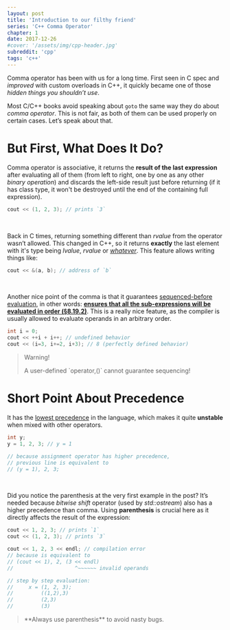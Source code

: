 ```yaml
---
layout: post
title: 'Introduction to our filthy friend'
series: 'C++ Comma Operator'
chapter: 1
date: 2017-12-26
#cover: '/assets/img/cpp-header.jpg'
subreddit: 'cpp'
tags: 'c++'
---
```


Comma operator has been with us for a long time. First seen in C spec and *improved* with custom overloads in C++, it quickly became one of those *hidden things you shouldn’t use*.
<!-- more -->

Most C/C++ books avoid speaking about `goto` the same way they do about *comma operator*. This is not fair, as both of them can be used properly on certain cases. Let’s speak about that.

# But First, What Does It Do?

Comma operator is associative, it returns the **result of the last expression** after evaluating all of them (from left to right, one by one as any other *binary operation*) and discards the left-side result just before returning (if it has class type, it won't be destroyed until the end of the containing full expression).

```cpp
cout << (1, 2, 3); // prints `3`
```
<br/>

Back in C times, returning something different than *rvalue* from the operator wasn’t allowed. This changed in C++, so it returns **exactly** the last element with it's type being *lvalue*, *rvalue* or [*whatever*][doc-value-category]. This feature allows writing things like:

```cpp
cout << &(a, b); // address of `b`
```
<br/>

Another nice point of the comma is that it guarantees [sequenced-before evaluation][doc-sequencing], in other words: [**ensures that all the sub-expressions will be evaluated in order (§8.19.2)**][standard-8-19]. This is a really nice feature, as the compiler is usually allowed to evaluate operands in an arbitrary order.

```cpp
int i = 0;
cout << ++i + i++; // undefined behavior
cout << (i=3, i+=2, i+3); // 8 (perfectly defined behavior)
```

<blockquote class="jackass">
    <p class="title" markdown="1">Warning!</p>
    <p class="content" markdown="1">
        A user-defined `operator,()` cannot guarantee sequencing!
    </p>
</blockquote>

# Short Point About Precedence

It has the [lowest precedence][doc-operator-precedence] in the language, which makes it quite **unstable** when mixed with other operators.

```cpp
int y;
y = 1, 2, 3; // y = 1

// because assignment operator has higher precedence,
// previous line is equivalent to
// (y = 1), 2, 3;
```
<br/>

Did you notice the parenthesis at the very first example in the post? It’s needed because *bitwise shift* operator (used by *std::ostream*) also has a higher precedence than comma. Using **parenthesis** is crucial here as it directly affects the result of the expression:

```cpp
cout << 1, 2, 3; // prints `1`
cout << (1, 2, 3); // prints `3`

cout << 1, 2, 3 << endl; // compilation error
// because is equivalent to
// (cout << 1), 2, (3 << endl)
//                    ^~~~~~~ invalid operands

// step by step evaluation:
//     x = (1, 2, 3);
//         ((1,2),3)
//         (2,3)
//         (3)
```

<blockquote class="note">
    <p class="content" markdown="1">
        **Always use parenthesis** to avoid nasty bugs.
    </p>
</blockquote>

[doc-forward]: http://en.cppreference.com/w/cpp/utility/forward
[doc-value-category]: http://en.cppreference.com/w/cpp/language/value_category
[doc-sequencing]: http://en.cppreference.com/w/cpp/language/eval_order
[standard-8-19]: http://www.open-std.org/jtc1/sc22/wg21/docs/papers/2017/n4659.pdf#section.8.19
[doc-operator-precedence]: http://en.cppreference.com/w/cpp/language/operator_precedence